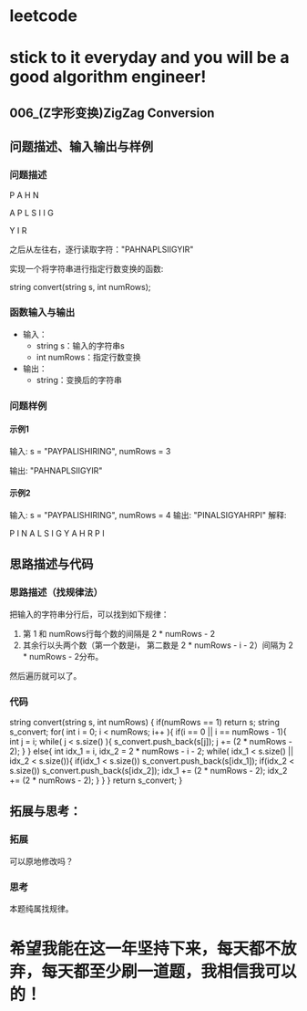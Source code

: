 # leetcode
# stick to it everyday and you will be a good algorithm engineer!
## 006_(Z字形变换)ZigZag Conversion
## 问题描述、输入输出与样例

### 问题描述

P   A   H   N

A P L S I I G

Y   I   R

之后从左往右，逐行读取字符："PAHNAPLSIIGYIR"

实现一个将字符串进行指定行数变换的函数:

string convert(string s, int numRows);

### 函数输入与输出

* 输入：
	* string s：输入的字符串s 
	* int numRows：指定行数变换
* 输出：
	* string：变换后的字符串
	
### 问题样例

#### 示例1
输入: s = "PAYPALISHIRING", numRows = 3

输出: "PAHNAPLSIIGYIR"

#### 示例2
输入: s = "PAYPALISHIRING", numRows = 4
输出: "PINALSIGYAHRPI"
解释:

P     I    N
A   L S  I G
Y A   H R
P     I
	
	
## 思路描述与代码	
### 思路描述（找规律法）

把输入的字符串分行后，可以找到如下规律：
1. 第 1 和 numRows行每个数的间隔是 2 * numRows - 2
2. 其余行以头两个数（第一个数是i， 第二数是 2 * numRows - i - 2）间隔为 2 * numRows - 2分布。

然后遍历就可以了。

### 代码

string convert(string s, int numRows) {
	if(numRows == 1) return s;
	string s_convert;
	for( int i = 0; i < numRows; i++ ){
		if(i == 0 || i == numRows - 1){
			int j = i;
			while( j < s.size() ){
				s_convert.push_back(s[j]);
				j += (2 * numRows - 2);
			}
		}
		else{
			int idx_1 = i, idx_2 = 2 * numRows - i - 2;
			while( idx_1 < s.size() || idx_2 < s.size()){
				if(idx_1 < s.size()) s_convert.push_back(s[idx_1]);
				if(idx_2 < s.size()) s_convert.push_back(s[idx_2]);
				idx_1 += (2 * numRows - 2);
				idx_2 += (2 * numRows - 2);
			}
		}
	}
	return s_convert;
} 
 
## 拓展与思考：
### 拓展
可以原地修改吗？
### 思考
本题纯属找规律。
	  
# 希望我能在这一年坚持下来，每天都不放弃，每天都至少刷一道题，我相信我可以的！
